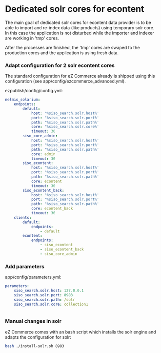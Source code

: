 # Dedicated solr cores for econtent

The main goal of dedicated solr cores for econtent data provider is to be able to import and re-index data (like products) using temporary solr core. In this case the application is not disturbed while the importer and indexer are working in 'tmp' cores.

After the processes are finished, the 'tmp' cores are swaped to the production cores and the application is using fresh data.

### Adapt configuration for 2 solr econtent cores

The standard configuration for eZ Commerce already is shipped using this configuration (see app/config/ezcommerce_advanced.yml). 

ezpublish/config/config.yml:

``` yaml
nelmio_solarium:
    endpoints:
        default:
            host: '%siso_search.solr.host%'
            port: '%siso_search.solr.port%'
            path: '%siso_search.solr.path%'
            core: '%siso_search.solr.core%'
            timeout: 30
        siso_core_admin:
            host: '%siso_search.solr.host%'
            port: '%siso_search.solr.port%'
            path: '%siso_search.solr.path%'
            core: admin
            timeout: 30
        siso_econtent:
            host: '%siso_search.solr.host%'
            port: '%siso_search.solr.port%'
            path: '%siso_search.solr.path%'
            core: econtent
            timeout: 30
        siso_econtent_back:
            host: '%siso_search.solr.host%'
            port: '%siso_search.solr.port%'
            path: '%siso_search.solr.path%'
            core: econtent_back
            timeout: 30
    clients:
        default:
            endpoints:
                - default
        econtent:
            endpoints:
                - siso_econtent
                - siso_econtent_back
                - siso_core_admin 
```

### Add parameters

app/config/parameters.yml:

``` yaml
parameters:
    siso_search.solr.host: 127.0.0.1
    siso_search.solr.port: 8983
    siso_search.solr.path: /solr
    siso_search.solr.core: collection1
    
```

### Manual changes in solr

eZ Commerce comes with an bash script which installs the solr engine and adapts the configuration for solr:

``` bash
bash ./install-solr.sh 8983
```
